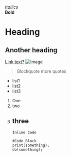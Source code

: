 *Itallics* \
**Bold**
# Heading
## Another heading
[Link text?](https://commonmark.org/help/)
![Image](https://i.pinimg.com/736x/b2/1f/67/b21f67df1b3ae7ea91890d4cc9c01b87.jpg)
> Blockquote
> more quotes
- list1
- list2
- list3
1. One
2. two
3. three
   ---
   `Inline Code`
   ```
   #Code Block
   print(something);
   do(something);
   ```
   
